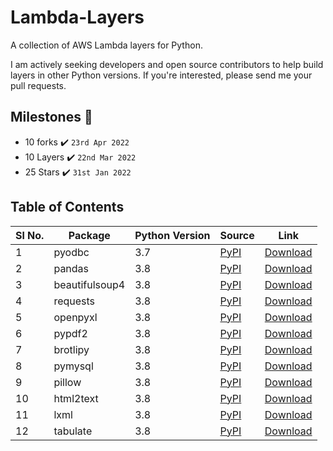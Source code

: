 # Lambda-Layers

A collection of AWS Lambda layers for Python. 

I am actively seeking developers and open source contributors to help build layers in other Python versions. If you're interested, please send me your pull requests.

## Milestones :triangular_flag_on_post:
- 10 forks :heavy_check_mark: `23rd Apr 2022`
- 10 Layers :heavy_check_mark: `22nd Mar 2022`
- 25 Stars :heavy_check_mark: `31st Jan 2022`

## Table of Contents

| Sl No. | Package           | Python Version | Source                                  | Link                                               |
|--------|-------------------|----------------|-----------------------------------------|----------------------------------------------------|
|   1    | pyodbc            |       3.7      | [PyPI](https://pypi.org/project/pyodbc/)            | [Download](3.7/pyodbc-layer.zip)            |
|   2    | pandas            |       3.8      | [PyPI](https://pypi.org/project/pandas/)            | [Download](3.8/pandas-layer.zip)            |
|   3    | beautifulsoup4    |       3.8      | [PyPI](https://pypi.org/project/beautifulsoup4/)    | [Download](3.8/beautifulsoup4-layer.zip)    |
|   4    | requests          |       3.8      | [PyPI](https://pypi.org/project/requests/)          | [Download](3.8/requests-layer.zip)          |
|   5    | openpyxl          |       3.8      | [PyPI](https://pypi.org/project/openpyxl/)          | [Download](3.8/openpyxl-layer.zip)          |
|    6   | pypdf2            |       3.8      | [PyPI](https://pypi.org/project/PyPDF2/)            | [Download](3.8/pypdf2-layer.zip)            |
|   7    | brotlipy          |       3.8      | [PyPI](https://pypi.org/project/brotlipy/)          | [Download](3.8/brotlipy-layer.zip)          |
|   8    | pymysql           |       3.8      | [PyPI](https://pypi.org/project/PyMySQL/)           | [Download](3.8/pymysql-layer.zip)           |
|   9    | pillow            |       3.8      | [PyPI](https://pypi.org/project/Pillow/)            | [Download](3.8/pillow-layer.zip)            |
|   10   | html2text         |       3.8      | [PyPI](https://pypi.org/project/html2text/)         | [Download](3.8/html2text-layer.zip)         |
|   11   | lxml              |       3.8      | [PyPI](https://pypi.org/project/lxml/)              | [Download](3.8/lxml-layer.zip)              |
|   12   | tabulate          |       3.8      | [PyPI](https://pypi.org/project/tabulate/)          | [Download](3.8/tabulate-layer.zip)          |
